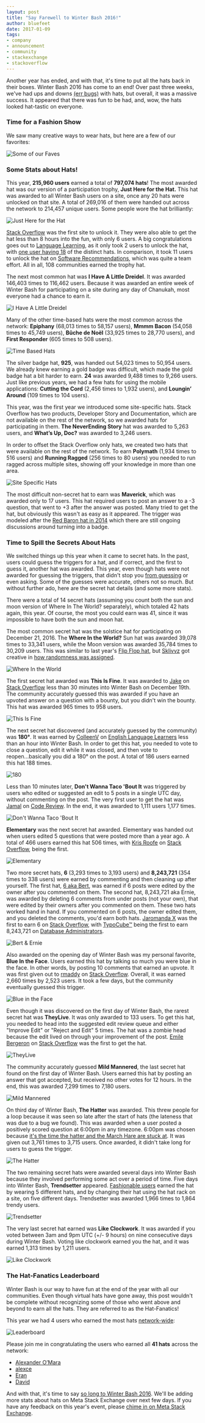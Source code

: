 ```yaml
---
layout: post
title: "Say Farewell to Winter Bash 2016!"
author: bluefeet
date: 2017-01-09
tags:
- company
- announcement
- community
- stackexchange
- stackoverflow
---
```


Another year has ended, and with that, it's time to put all the hats back in their boxes. Winter Bash 2016 has come to an end!  Over past three weeks, we've had ups and downs [(err bugs)](http://meta.stackexchange.com/q/288273/164200) with hats, but overall, it was a massive success.  It appeared that there was fun to be had, and, wow, the hats looked hat-tastic on everyone. 

### Time for a Fashion Show

We saw many creative ways to wear hats, but here are a few of our favorites:

![Some of our Faves](https://i.stack.imgur.com/UaUht.jpg)

### Some Stats about Hats!

This year, **215,960 users** earned a total of **797,074 hats**!  The most awarded hat was our version of a participation trophy, **Just Here for the Hat.** This hat was awarded to all Winter Bash users on a site, once any 20 hats were unlocked on that site.  A total of 269,016 of them were handed out across the network to 214,457 unique users. Some people wore the hat brilliantly:

![Just Here for the Hat](https://i.stack.imgur.com/CJjqQ.png)

[Stack Overflow](http://stackoverflow.com/) was the first site to unlock it. They were also able to get the hat less than 8 hours into the fun, with only 6 users.  A big congratulations goes out to [Language Learning](http://languagelearning.stackexchange.com/), as it only took 2 users to unlock the hat, with [one user having 18](http://languagelearning.stackexchange.com/users/800/christophe-strobbe) of the distinct hats. In comparison, it took 11 users to unlock the hat on [Software Recommendations](http://softwarerecs.stackexchange.com/), which was quite a team effort. All in all, 108 communities earned the trophy hat. 

The next most common hat was **I Have A Little Dreidel**. It was awarded 146,403 times to 116,462 users. Because it was awarded an entire week of Winter Bash for participating on a site during any day of Chanukah, most everyone had a chance to earn it. 

![I Have A Little Dreidel](https://i.stack.imgur.com/jfHko.png)

Many of the other time-based hats were the most common across the network: **Epiphany** (68,013 times to 58,157 users), **Mmmm Bacon** (54,058 times to 45,749 users), **B&#251;che de No&euml;l** (33,925 times to 28,770 users), and **First Responder** (605 times to 508 users).

![Time Based Hats](https://i.stack.imgur.com/rGMD7.jpg)

The silver badge hat, **925**, was handed out 54,023 times to 50,954 users.  We already knew earning a gold badge was difficult, which made the gold badge hat a bit harder to earn. **24** was awarded 9,488 times to 9,266 users.  Just like previous years, we had a few hats for using the mobile applications: **Cutting the Cord** (2,456 times to 1,932 users), and **Loungin’ Around** (109 times to 104 users).

This year, was the first year we introduced some site-specific hats.  Stack Overflow has two products, Developer Story and Documentation, which are not available on the rest of the network, so we awarded hats for participating in them.  **The NeverEnding Story** hat was awarded to 5,263 users, and **What’s Up, Doc?** was awarded to 3,246 users.  

In order to offset the Stack Overflow only hats, we created two hats that were available on the rest of the network.  To earn **Polymath** (1,934 times to 516 users) and **Running Ragged** (256 times to 80 users) you needed to run ragged across multiple sites, showing off your knowledge in more than one area.

![Site Specific Hats](https://i.stack.imgur.com/IRRG7.jpg)

The most difficult non-secret hat to earn was **Maverick**, which was awarded only to 17 users. This hat required users to post an answer to a -3 question, that went to +3 after the answer was posted. Many tried to get the hat, but obviously this wasn't as easy as it appeared.  The trigger was modeled after the [Red Baron hat in 2014](http://meta.stackexchange.com/q/247415/164200) which there are still ongoing discussions around turning into a badge. 

### Time to Spill the Secrets About Hats

We switched things up this year when it came to secret hats. In the past, users could guess the triggers for a hat, and if correct, and the first to guess it, another hat was awarded.  This year, even though hats were not awarded for guessing the triggers, that didn't stop you [from guessing](http://meta.stackexchange.com/a/288284) or even asking.  Some of the guesses were accurate, others not so much. But without further ado, here are the secret hat details (and some more stats). 

There were a total of 14 secret hats (assuming you count both the sun and moon version of Where In The World? separately), which totaled 42 hats again, this year. Of course, the most you could earn was 41, since it was impossible to have both the sun and moon hat. 

The most common secret hat was the solstice hat for participating on December 21, 2016. The **Where In the World?** Sun hat was awarded 39,078 times to 33,341 users, while the Moon version was awarded 35,784 times to 30,209 users.  This was similar to last year's [Flip Flop hat](http://meta.stackexchange.com/questions/270788/is-there-a-list-of-what-each-of-the-winter-bash-hats-is-named-after/272558#272558), but [Sklivvz](http://meta.stackexchange.com/users/131112/sklivvz) got creative in [how randomness was assigned](http://sklivvz.com/posts/i-built-a-hardware-rng-for-christmas). 

![Where In the World](https://i.stack.imgur.com/gCc44.jpg)

The first secret hat awarded was **This Is Fine**. It was awarded to [Jake](http://stackoverflow.com/users/3814799/jake) on [Stack Overflow](http://stackoverflow.com/) less than 30 minutes into Winter Bash on December 19th.  The community accurately guessed this was awarded if you have an upvoted answer on a question with a bounty, but you didn't win the bounty. This hat was awarded 965 times to 958 users. 

![This Is Fine](https://i.stack.imgur.com/ubTNy.png)

The next secret hat discovered (and accurately guessed by the community) was **180&deg;**. It was earned by [ColleenV](http://ell.stackexchange.com/users/9161/colleenv) on [English Language Learners](http://ell.stackexchange.com/) less than an hour into Winter Bash. In order to get this hat, you needed to vote to close a question, edit it while it was closed, and then vote to reopen...basically you did a 180&deg; on the post.  A total of 186 users earned this hat 188 times.

![180](https://i.stack.imgur.com/XHFUb.png)

Less than 10 minutes later, **Don't Wanna Taco 'Bout It** was triggered by users who edited or suggested an edit to 5 posts in a single UTC day, without commenting on the post. The very first user to get the hat was [Jamal](http://codereview.stackexchange.com/users/22222/jamal) on [Code Review](http://codereview.stackexchange.com/). In the end, it was awarded to 1,111 users 1,177 times. 

![Don't Wanna Taco 'Bout It](https://i.stack.imgur.com/x92Wd.png)

**Elementary** was the next secret hat awarded.  Elementary was handed out when users edited 5 questions that were posted more than a year ago.  A total of 466 users earned this hat 506 times, with [Kris Roofe](http://stackoverflow.com/users/6521116/kris-roofe) on [Stack Overflow](http://stackoverflow.com/), being the first. 

![Elementary](https://i.stack.imgur.com/4bAyr.png)

Two more secret hats, **6** (3,293 times to 3,193 users) and **8,243,721** (354 times to 338 users) were earned by commenting and then cleaning up after yourself.  The first hat, [6 aka Bert](https://www.youtube.com/watch?v=nKfY6kapyBY), was earned if 6 posts were edited by the owner after you commented on them.  The second hat, 8,243,721 aka Ernie, was awarded by deleting 6 comments from under posts (not your own), that were edited by their owners after you commented on them. These two hats worked hand in hand. If you commented on 6 posts,  the owner edited them, and you deleted the comments, you'd earn both hats.  [Jaromanda X](http://stackoverflow.com/users/5053002/jaromanda-x) was the first to earn 6 on [Stack Overflow](http://stackoverflow.com/), with [TypoCube&trade;](http://dba.stackexchange.com/users/993/typocube%E1%B5%80%E1%B4%B9) being the first to earn 8,243,721 on [Database Administrators](http://dba.stackexchange.com/).

![Bert & Ernie](https://i.stack.imgur.com/kNH86.jpg)

Also awarded on the opening day of Winter Bash was my personal favorite, **Blue In the Face**. Users earned this hat by talking so much you were blue in the face. In other words, by posting 10 comments that earned an upvote. It was first given out to [rmaddy](http://stackoverflow.com/users/1226963/rmaddy) on [Stack Overflow](http://stackoverflow.com/). Overall, it was earned 2,660 times by 2,523 users. It took a few days, but the community eventually guessed this trigger. 

![Blue in the Face](https://i.stack.imgur.com/vch53.jpg)

Even though it was discovered on the first day of Winter Bash, the rarest secret hat was **TheyLive**. It was only awarded to 133 users. To get this hat, you needed to head into the suggested edit review queue and either "Improve Edit" or "Reject and Edit" 5 times. The hat was a zombie head because the edit lived on through your improvement of the post.  [Emile Bergeron](http://stackoverflow.com/users/1218980/emile-bergeron) on [Stack Overflow](http://stackoverflow.com/) was the first to get the hat.

![TheyLive](https://i.stack.imgur.com/kv4ga.png)

The community accurately guessed **Mild Mannered**, the last secret hat found on the first day of Winter Bash. Users earned this hat by posting an answer that got accepted, but received no other votes for 12 hours. In the end, this was awarded 7,299 times to 7,180 users. 

![Mild Mannered](https://i.stack.imgur.com/4Dpqf.jpg)

On third day of Winter Bash, **The Hatter** was awarded.  This threw people for a loop because it was seen so late after the start of hats (the lateness that was due to a bug we found).  This was awarded when a user posted a positively scored question at 6:00pm in any timezone.  6:00pm was chosen because [it's the time the hatter and the March Hare are stuck at](https://en.wikipedia.org/wiki/The_Hatter).  It was given out 3,761 times to 3,715 users.  Once awarded, it didn't take long for users to guess the trigger.

![The Hatter](https://i.stack.imgur.com/mndpA.jpg)

The two remaining secret hats were awarded several days into Winter Bash because they involved performing some act over a period of time.  Five days into Winter Bash, **Trendsetter** appeared. [Fashionable users](https://en.wikipedia.org/wiki/Iris_Apfel) earned the hat by wearing 5 different hats, and by changing their hat using the hat rack on a site, on five different days. Trendsetter was awarded 1,966 times to 1,864 trendy users. 

![Trendsetter](https://i.stack.imgur.com/K7tz0.jpg)

The very last secret hat earned was **Like Clockwork**. It was awarded if you voted between 3am and 9pm UTC (+/- 9 hours) on nine consecutive days during Winter Bash.  Voting like clockwork earned you the hat, and it was earned 1,313 times by 1,211 users. 

![Like Clockwork](https://i.stack.imgur.com/o9Ffi.png) 

### The Hat-Fanatics Leaderboard

Winter Bash is our way to have fun at the end of the year with all our communities. Even though virtual hats have gone away, this post wouldn't be complete without recognizing some of those who went above and beyond to earn all the hats.  They are referred to as the Hat-Fanatics!

This year we had 4 users who earned the most hats [network-wide](http://winterbash2016.stackexchange.com/leaderboard/network):

![Leaderboard](https://i.stack.imgur.com/bdWNU.png) 

Please join me in congratulating the users who earned all **41 hats** across the network:

- [Alexander O’Mara](http://stackoverflow.com/users/3155639/alexander-omara)
- [alexce](http://stackoverflow.com/users/771848/alecxe)
- [Eran](http://stackoverflow.com/users/1221571/eran)
- [David](http://blender.stackexchange.com/users/2217/david)

And with that, it's time to say [so long to Winter Bash 2016](https://www.youtube.com/watch?v=Qy9_lfjQopU). We'll be adding more stats about hats on Meta Stack Exchange over next few days. If you have any feedback on this year's event, please [chime in on Meta Stack Exchange](http://meta.stackexchange.com/questions/289302/suggestions-for-winterbash-2017). 
